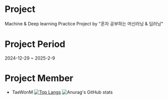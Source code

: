 # Project
Machine & Deep learning Practice Project by "혼자 공부하는 머신러닝 & 딥러닝"
# Project Period
2024-12-29 ~ 2025-2-9
# Project Member
 - TaeWonM
[![Top Langs](https://github-readme-stats.vercel.app/api/top-langs/?username=TaeWonM)](https://github.com/anuraghazra/github-readme-stats)
![Anurag's GitHub stats](https://github-readme-stats.vercel.app/api?username=TaeWonM&hide=contribs,prs&show_icons=true&theme=테마)
